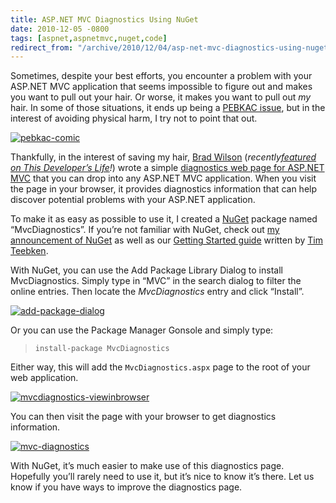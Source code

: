 ```yaml
---
title: ASP.NET MVC Diagnostics Using NuGet
date: 2010-12-05 -0800
tags: [aspnet,aspnetmvc,nuget,code]
redirect_from: "/archive/2010/12/04/asp-net-mvc-diagnostics-using-nuget.aspx/"
---
```


Sometimes, despite your best efforts, you encounter a problem with your
ASP.NET MVC application that seems impossible to figure out and makes
you want to pull out your hair. Or worse, it makes you want to pull out
*my* hair. In some of those situations, it ends up being a [PEBKAC
issue](http://ars.userfriendly.org/cartoons/?id=19980506 "PEBKAC"), but
in the interest of avoiding physical harm, I try not to point that out.

[![pebkac-comic](https://haacked.com/images/haacked_com/WindowsLiveWriter/62903db4eb83_8C22/pebkac-comic_3.gif "pebkac-comic")](http://ars.userfriendly.org/cartoons/?id=19980506 "UserFriendly comic")

Thankfully, in the interest of saving my hair, [Brad
Wilson](http://bradwilson.typepad.com/ "Brad Wilson's Blog")
(*recently*[*featured on This Developer’s
Life*](http://thisdeveloperslife.com/post/1620026288/1-0-8-motivation "This Developer's Life - 1.0.8 Motivation")*!*)
wrote a simple [diagnostics web page for ASP.NET
MVC](http://bradwilson.typepad.com/blog/2010/03/diagnosing-aspnet-mvc-problems.html "Diagnosing ASP.NET MVC Problems")
that you can drop into any ASP.NET MVC application. When you visit the
page in your browser, it provides diagnostics information that can help
discover potential problems with your ASP.NET application.

To make it as easy as possible to use it, I created a
[NuGet](http://nuget.codeplex.com/ "NuGet project on CodePlex") package
named “MvcDiagnostics”. If you’re not familiar with NuGet, check out [my
announcement of
NuGet](https://haacked.com/archive/2010/10/06/introducing-nupack-package-manager.aspx "Introducing NuGet")
as well as our [Getting Started
guide](http://nuget.codeplex.com/documentation?title=Getting%20Started "Getting Started with NuGet")
written by [Tim Teebken](http://blogs.msdn.com/b/timlee/ "Tim's Blog").

With NuGet, you can use the Add Package Library Dialog to install
MvcDiagnostics. Simply type in “MVC” in the search dialog to filter the
online entries. Then locate the *MvcDiagnostics* entry and click
“Install”.

[![add-package-dialog](https://haacked.com/images/haacked_com/WindowsLiveWriter/62903db4eb83_8C22/add-package-dialog_thumb.png "add-package-dialog")](https://haacked.com/images/haacked_com/WindowsLiveWriter/62903db4eb83_8C22/add-package-dialog_2.png)

Or you can use the Package Manager Gonsole and simply type:

> `install-package MvcDiagnostics`

Either way, this will add the `MvcDiagnostics.aspx` page to the root of
your web application.

[![mvcdiagnostics-viewinbrowser](https://haacked.com/images/haacked_com/WindowsLiveWriter/62903db4eb83_8C22/mvcdiagnostics-viewinbrowser_thumb.png "mvcdiagnostics-viewinbrowser")](https://haacked.com/images/haacked_com/WindowsLiveWriter/62903db4eb83_8C22/mvcdiagnostics-viewinbrowser_2.png)

You can then visit the page with your browser to get diagnostics
information.

[![mvc-diagnostics](https://haacked.com/images/haacked_com/WindowsLiveWriter/62903db4eb83_8C22/mvc-diagnostics_thumb.png "mvc-diagnostics")](https://haacked.com/images/haacked_com/WindowsLiveWriter/62903db4eb83_8C22/mvc-diagnostics_2.png)

With NuGet, it’s much easier to make use of this diagnostics page.
Hopefully you’ll rarely need to use it, but it’s nice to know it’s
there. Let us know if you have ways to improve the diagnostics page.

